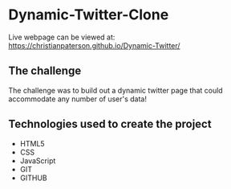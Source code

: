 # Dynamic-Twitter-Clone

Live webpage can be viewed at: https://christianpaterson.github.io/Dynamic-Twitter/

## The challenge
The challenge was to build out a dynamic twitter page that could accommodate any number of user's data!

## Technologies used to create the project
<ul>
<li>HTML5</li>
<li>CSS</li>
<li>JavaScript</li>
<li>GIT</li>
<li>GITHUB</li>
</ul>
